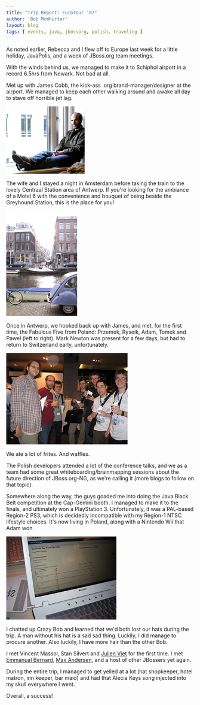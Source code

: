 ```yaml
---
title: "Trip Report: EuroTour '07"
author: 'Bob McWhirter'
layout: blog
tags: [ events, java, jbossorg, polish, traveling ]
---
```

As noted earlier, Rebecca and I flew off to Europe last week for a little holiday, JavaPolis, and a week of JBoss.org team meetings.

With the winds behind us, we managed to make it to Schiphol airport in a record 6.5hrs from Newark. Not bad at all.

Met up with James Cobb, the kick-ass .org brand-manager/designer at the airport.  We managed to keep each other walking around and awake all day to stave off horrible jet lag.

<a href="/blog/assets/james.jpg">
  <img src="/blog/assets/james.jpg" height="180" width="210"/>
</a>

The wife and I stayed a night in Amsterdam before taking the train to the lovely Centraal Station area of Antwerp.  If you're looking for the ambiance of a Motel 6 with the convenience and bouquet of being beside the Greyhound Station, this is the place for you!

<a href="/blog/assets/ams.jpg">
  <img src="/blog/assets/ams.jpg" height="281" width="190"/>
</a>

Once in Antwerp, we hooked back up with James, and met, for the first time, the Fabulous Five from Poland: Przemek, Ryseik, Adam, Tomek and Pawel (left to right).  Mark Newton was present for a few days, but had to return to Switzerland early, unfortunately.

<a href="/blog/assets/team.JPG">
  <img src="/blog/assets/team.JPG" height="244" width="325"/>
</a>

We ate a lot of frites.  And waffles.

The Polish developers attended a lot of the conference talks, and we as a team had some great whiteboarding/brainmapping sessions about the future direction of JBoss.org-NG, as we're calling it (more blogs to follow on that topic).

Somewhere along the way, the guys goaded me into doing the Java Black Belt competition at the Cap-Gemini booth.  I managed to make it to the finals, and ultimately won a PlayStation 3. Unfortunately, it was a PAL-based Region-2 PS3, which is decidedly incompatible with my Region-1 NTSC lifestyle choices.  It's now living in Poland, along with a Nintendo Wii that Adam won.

<a href="/blog/assets/ps3.JPG">
  <img src="/blog/assets/ps3.JPG" height="222" width="295"/>
</a>

I chatted up Crazy Bob and learned that we'd both lost our hats during the trip.  A man without his hat is a sad sad thing.  Luckily, I did manage to procure another.  Also luckily, I have more hair than the other Bob.

I met Vincent Massol, Stan Silvert and <a href="http://blog.jboss-portal.org/" title="Julien blogs">Julien Viet</a> for the first time. I met <a href="http://blog.emmanuelbernard.com/" title="Emmanuel blogs">Emmanual Bernard</a>, <a href="http://blog.xam.dk/" title="Max blogs">Max Andersen</a>, and a host of other JBossers yet again.

During the entire trip, I managed to get yelled at a lot (hat shopkeeper, hotel matron, inn keeper, bar maid) and had that Alecia Keys song injected into my skull everywhere I went.

Overall, a success!
